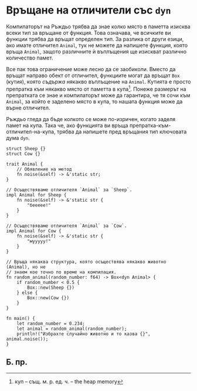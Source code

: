 # Връщане на отличители със `dyn` 

Компилаторът на Ръждьо трябва да знае колко място в паметта изисква всеки тип
за връщане от функция. Това означава, че всичките ви функции трябва да връщат
определен тип. За разлика от други езици, ако имате отличител `Animal`, тук не
можете да напишете функция, която връща `Animal`, защото различните ѝ
въплъщения ще изискват различно количество памет.

Все пак това ограничение може лесно да се заобиколи. Вместо да връщат направо
обект от отличител, функциите могат да връщат `Box` (кутия), която _съдържа_
някакво въплъщение на `Animal`. Кутията е просто препратка към някакво място от
паметта в купа[^heap]. Понеже размерът на препратката се знае и компилаторът
може да гарантира, че тя сочи към `Animal`, за който е заделено място в купа,
то нашата функция може да върне отличител.  


Ръждьо гледа да бъде колкото се може по-изричен, когато заделя памет на купа.
Така че, ако функцията ви връща препратка-към-отличител-на-купа, трябва да
напишете пред връщания тип ключовата дума `dyn`.

```rust,editable
struct Sheep {}
struct Cow {}

trait Animal {
    // Обявление на метод
    fn noise(&self) -> &'static str;
}

// Осъществяваме отличителя `Animal` за `Sheep`.
impl Animal for Sheep {
    fn noise(&self) -> &'static str {
        "беееее!"
    }
}

// Осъществяваме отличителя `Animal` за `Cow`.
impl Animal for Cow {
    fn noise(&self) -> &'static str {
        "мууууу!"
    }
}

// Връща някаква структура, която осъществява някакво животно (Animal), но не
// знаем кое точно по време на компилация.
fn random_animal(random_number: f64) -> Box<dyn Animal> {
    if random_number < 0.5 {
        Box::new(Sheep {})
    } else {
        Box::new(Cow {})
    }
}

fn main() {
    let random_number = 0.234;
    let animal = random_animal(random_number);
    println!("Избрахте случайно животно и то казва {}", animal.noise());
}

```
## Б. пр.

[^heap]: куп – същ. м. р. ед. ч. – the heap memory
